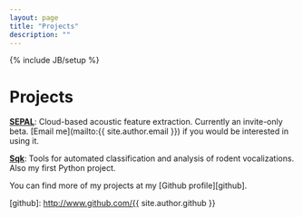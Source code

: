 ```yaml
---
layout: page
title: "Projects"
description: ""
---
```

{% include JB/setup %}

# Projects

**[SEPAL](http://sepalbio.com)**: Cloud-based acoustic feature extraction. Currently an invite-only beta. [Email me](mailto:{{ site.author.email }}) if you would be interested in using it.

**[Sqk](http://www.github.com/sloria/usv)**: Tools for automated classification and analysis of rodent vocalizations. Also my first Python project.

You can find more of my projects at my [Github profile][github].

[github]: http://www.github.com/{{ site.author.github }}